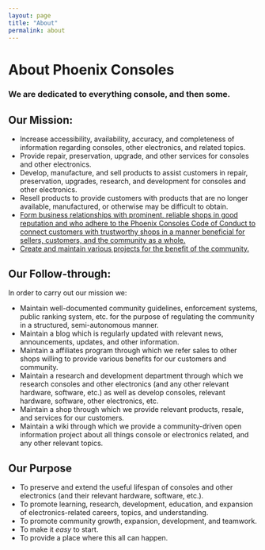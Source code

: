 ```yaml
---
layout: page
title: "About"
permalink: about
---
```


# About Phoenix Consoles

### We are dedicated to everything console, and then some.

## Our Mission:

- Increase accessibility, availability, accuracy, and completeness of information regarding consoles, other electronics, and related topics.
- Provide repair, preservation, upgrade, and other services for consoles and other electronics.
- Develop, manufacture, and sell products to assist customers in repair, preservation, upgrades, research, and development for consoles and other electronics.
- Resell products to provide customers with products that are no longer available, manufactured, or otherwise may be difficult to obtain.
- [Form business relationships with prominent, reliable shops in good reputation and who adhere to the Phoenix Consoles Code of Conduct to connect customers with trustworthy shops in a manner beneficial for sellers, customers, and the community as a whole.](https://affiliates.phoenixconsoles.org/)
- [Create and maintain various projects for the benefit of the community.](projects)



## Our Follow-through:

In order to carry out our mission we:

- Maintain well-documented community guidelines, enforcement systems, public ranking system, etc. for the purpose of regulating the community in a structured, semi-autonomous manner.
- Maintain a blog which is regularly updated with relevant news, announcements, updates, and other information.
- Maintain a affiliates program through which we refer sales to other shops willing to provide various benefits for our customers and community.
- Maintain a research and development department through which we research consoles and other electronics (and any other relevant hardware, software, etc.) as well as develop consoles, relevant hardware, software, other electronics, etc.
- Maintain a shop through which we provide relevant products, resale, and services for our customers.
- Maintain a wiki through which we provide a community-driven open information project about all things console or electronics related, and any other relevant topics.

## Our Purpose

- To preserve and extend the useful lifespan of consoles and other electronics (and their relevant hardware, software, etc.).
- To promote learning, research, development, education, and expansion of electronics-related careers, topics, and understanding.
- To promote community growth, expansion, development, and teamwork.
- To make it *easy* to start.
- To provide a place where this all can happen.